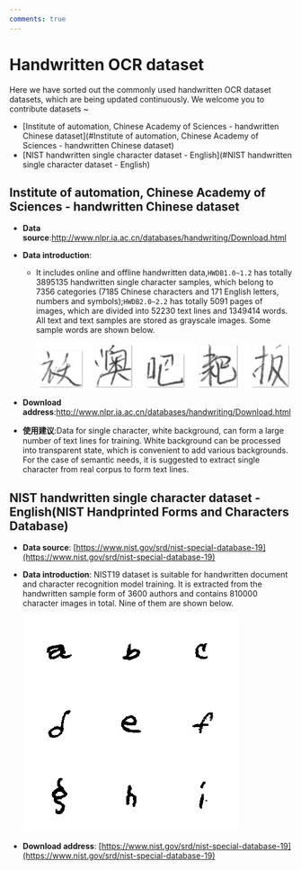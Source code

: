 ```yaml
---
comments: true
---
```



# Handwritten OCR dataset
Here we have sorted out the commonly used handwritten OCR dataset datasets, which are being updated continuously. We welcome you to contribute datasets ~
- [Institute of automation, Chinese Academy of Sciences - handwritten Chinese dataset](#Institute of automation, Chinese Academy of Sciences - handwritten Chinese dataset)
- [NIST handwritten single character dataset - English](#NIST handwritten single character dataset - English)

## Institute of automation, Chinese Academy of Sciences - handwritten Chinese dataset
- **Data source**:http://www.nlpr.ia.ac.cn/databases/handwriting/Download.html
- **Data introduction**:
    * It includes online and offline handwritten data,`HWDB1.0~1.2` has totally 3895135 handwritten single character samples, which belong to 7356 categories (7185 Chinese characters and 171 English letters, numbers and symbols);`HWDB2.0~2.2` has totally 5091 pages of images, which are divided into 52230 text lines and 1349414 words. All text and text samples are stored as grayscale images. Some sample words are shown below.

        ![](./images/CASIA_0.jpg)

- **Download address**:http://www.nlpr.ia.ac.cn/databases/handwriting/Download.html
- **使用建议**:Data for single character, white background, can form a large number of text lines for training. White background can be processed into transparent state, which is convenient to add various backgrounds. For the case of semantic needs, it is suggested to extract single character from real corpus to form text lines.

## NIST handwritten single character dataset - English(NIST Handprinted Forms and Characters Database)
- **Data source**: [https://www.nist.gov/srd/nist-special-database-19](https://www.nist.gov/srd/nist-special-database-19)
- **Data introduction**: NIST19 dataset is suitable for handwritten document and character recognition model training. It is extracted from the handwritten sample form of 3600 authors and contains 810000 character images in total. Nine of them are shown below.

    ![](./images/nist_demo.png)

- **Download address**: [https://www.nist.gov/srd/nist-special-database-19](https://www.nist.gov/srd/nist-special-database-19)
